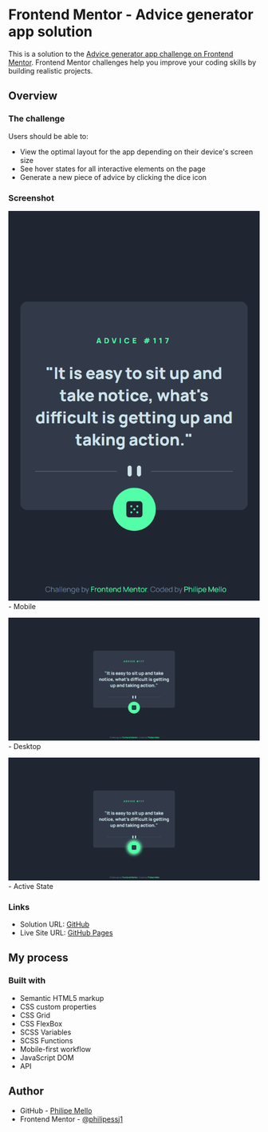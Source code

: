 # Frontend Mentor - Advice generator app solution

This is a solution to the [Advice generator app challenge on Frontend Mentor](https://www.frontendmentor.io/challenges/advice-generator-app-QdUG-13db). Frontend Mentor challenges help you improve your coding skills by building realistic projects.


## Overview

### The challenge

Users should be able to:

- View the optimal layout for the app depending on their device's screen size
- See hover states for all interactive elements on the page
- Generate a new piece of advice by clicking the dice icon


### Screenshot

![](screenshots/mobile.png) - Mobile

![](screenshots/desktop.png) - Desktop

![](screenshots/active-state.png) - Active State


### Links

- Solution URL: [GitHub](https://github.com/Philipessj1/Advice-generator-app)
- Live Site URL: [GitHub Pages](https://philipessj1.github.io/Advice-generator-app/)

## My process

### Built with

- Semantic HTML5 markup
- CSS custom properties
- CSS Grid
- CSS FlexBox
- SCSS Variables
- SCSS Functions
- Mobile-first workflow
- JavaScript DOM
- API


## Author

- GitHub - [Philipe Mello](https://github.com/Philipessj1)
- Frontend Mentor - [@philipessj1](https://www.frontendmentor.io/profile/Philipessj1)

